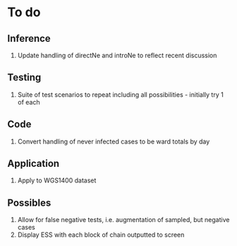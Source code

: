 To do
=====


Inference
---------

1. Update handling of directNe and introNe to reflect recent discussion


Testing
-------

1. Suite of test scenarios to repeat including all possibilities - initially try 1 of each


Code
----
1. Convert handling of never infected cases to be ward totals by day


Application
-----------
1. Apply to WGS1400 dataset


Possibles
---------
1. Allow for false negative tests, i.e. augmentation of sampled, but negative cases
2. Display ESS with each block of chain outputted to screen
